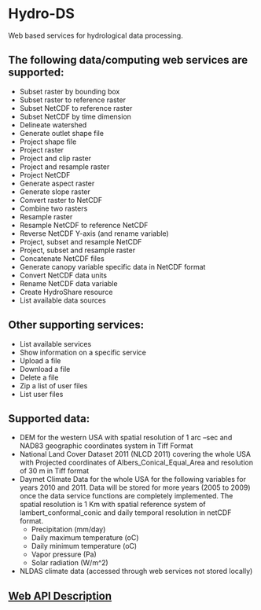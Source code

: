 # Hydro-DS
Web based services for hydrological data processing.

## The following data/computing web services are supported:
- Subset raster by bounding box
- Subset raster to reference raster
- Subset NetCDF to reference raster
- Subset NetCDF by time dimension 
- Delineate watershed
- Generate outlet shape file
- Project shape file
- Project raster
- Project and clip raster
- Project and resample raster
- Project NetCDF
- Generate aspect raster
- Generate slope raster
- Convert raster to NetCDF
- Combine two rasters
- Resample raster
- Resample NetCDF to reference NetCDF
- Reverse NetCDF Y-axis (and rename variable)
- Project, subset and resample NetCDF
- Project, subset and resample raster
- Concatenate NetCDF files
- Generate canopy variable specific data in NetCDF format
- Convert NetCDF data units
- Rename NetCDF data variable
- Create HydroShare resource
- List available data sources

## Other supporting services:
- List available services
- Show information on a specific service
- Upload a file
- Download a file
- Delete a file
- Zip a list of user files
- List user files

## Supported data:
- DEM for the western USA with spatial resolution of 1 arc –sec and NAD83 geographic coordinates system in Tiff Format
- National Land Cover Dataset 2011 (NLCD 2011) covering the whole USA with Projected coordinates of Albers_Conical_Equal_Area  and resolution of 30 m in Tiff format
- Daymet Climate Data for the whole USA for the following variables for years 2010 and 2011. 
  Data will be stored for more years (2005 to 2009) once the data service functions are completely implemented.
  The spatial resolution is 1 Km with spatial reference system of lambert_conformal_conic and daily temporal 
  resolution in netCDF format.
    - Precipitation (mm/day)
    - Daily maximum temperature (oC)
    - Daily minimum temperature (oC)
    - Vapor pressure (Pa)
    - Solar radiation (W/m^2)
- NLDAS climate data (accessed through web services not stored locally)

## [Web API Description](https://github.com/CI-WATER/Hydro-DS/wiki/HydroDS-Web-API-Description)